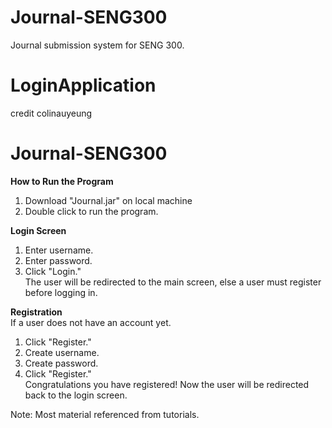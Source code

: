 # Journal-SENG300
Journal submission system for SENG 300.

# LoginApplication

credit colinauyeung

# Journal-SENG300

**How to Run the Program**
1. Download "Journal.jar" on local machine
2. Double click to run the program.

**Login Screen**
1. Enter username.
2. Enter password.
3. Click "Login."\
The user will be redirected to the main screen, else a user must register before logging in.

**Registration**\
If a user does not have an account yet.
1. Click "Register."
2. Create username.
3. Create password.
4. Click "Register."\
Congratulations you have registered! Now the user will be redirected back to the login screen.

Note: Most material referenced from tutorials.

